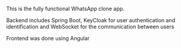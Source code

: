 This is the fully functional WhatsApp clone app.

Backend includes Spring Boot, KeyCloak for user authentication and identification and WebSocket for the communication between users

Frontend was done using Angular
